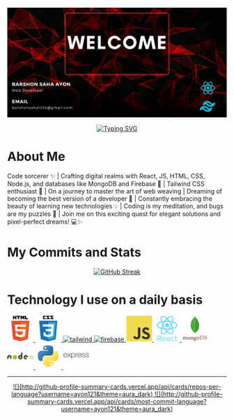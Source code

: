 <p> 
 <img alt="banner" src="https://raw.githubusercontent.com/ayon121/ayon121/main/images/banner/banner.jpg">
</p>
<!-- typing text -->
<div align="center">
    <a href="https://git.io/typing-svg"><img src="https://readme-typing-svg.demolab.com?font=Fira+Code&weight=700&size=24&duration=5005&pause=1000&color=F70000&center=true&random=false&width=450&lines=+Welcome+to+my+GitHub+haven.;Explore+the+realms+of+code." alt="Typing SVG" /></a>
</div>
<!-- About Me -->
<h1>
    About Me
</h1>
<p>
Code sorcerer ✨ | Crafting digital realms with React, JS, HTML, CSS, Node.js, and databases like MongoDB and Firebase 🚀 | Tailwind CSS enthusiast 🌈 | On a journey to master the art of web weaving | Dreaming of becoming the best version of a developer 🌟 | Constantly embracing the beauty of learning new technologies 💡 | Coding is my meditation, and bugs are my puzzles 🐞 | Join me on this exciting quest for elegant solutions and pixel-perfect dreams! 💻✨
</p>
<!-- commits count -->
<h1>
    My Commits and Stats
</h1>
<div align="center">
    <a href="https://git.io/streak-stats"><img src="https://streak-stats.demolab.com?user=ayon121&theme=blood&date_format=j%20M%5B%20Y%5D&card_width=650&background=85%2C000000%2C401717FD&stroke=00EBC3&fire=EB0F00&border=EB0F00&ring=FF0000&dates=01EBEA&currStreakNum=EB1900&sideNums=EB0303" alt="GitHub Streak" /></a>
</div>


<!-- tech skills -->
<h1>
    Technology I use on a daily basis
</h1>
<p align="left"> 
<a href="https://www.w3.org/html/" target="_blank" rel="noreferrer"> <img src="https://raw.githubusercontent.com/devicons/devicon/master/icons/html5/html5-original-wordmark.svg" alt="html5" width="60" height="60"/> </a> 
<a href="https://www.w3schools.com/css/" target="_blank" rel="noreferrer"> <img src="https://raw.githubusercontent.com/devicons/devicon/master/icons/css3/css3-original-wordmark.svg" alt="css3" width="60" height="60"/> </a>
</a> <a href="https://tailwindcss.com/" target="_blank" rel="noreferrer"> <img src="https://www.vectorlogo.zone/logos/tailwindcss/tailwindcss-icon.svg" alt="tailwind" width="60" height="60"/> </a>
</a> <a href="https://firebase.google.com/" target="_blank" rel="noreferrer"> <img src="https://www.vectorlogo.zone/logos/firebase/firebase-icon.svg" alt="firebase" width="60" height="60"/> </a> 
<a href="https://developer.mozilla.org/en-US/docs/Web/JavaScript" target="_blank" rel="noreferrer"> <img src="https://raw.githubusercontent.com/devicons/devicon/master/icons/javascript/javascript-original.svg" alt="javascript" width="60" height="60"/> 
<a href="https://reactjs.org/" target="_blank" rel="noreferrer"> <img src="https://raw.githubusercontent.com/devicons/devicon/master/icons/react/react-original-wordmark.svg" alt="react" width="60" height="60"/> </a>
</a> <a href="https://www.mongodb.com/" target="_blank" rel="noreferrer"> <img src="https://raw.githubusercontent.com/devicons/devicon/master/icons/mongodb/mongodb-original-wordmark.svg" alt="mongodb" width="60" height="60"/> 
</a> <a href="https://nodejs.org" target="_blank" rel="noreferrer"> <img src="https://raw.githubusercontent.com/devicons/devicon/master/icons/nodejs/nodejs-original-wordmark.svg" alt="nodejs" width="60" height="60"/> </a> 
<a href="https://www.python.org" target="_blank" rel="noreferrer"> <img src="https://raw.githubusercontent.com/devicons/devicon/master/icons/python/python-original.svg" alt="python" width="60" height="60"/> 
<a href="https://expressjs.com" target="_blank" rel="noreferrer"> <img src="https://raw.githubusercontent.com/devicons/devicon/master/icons/express/express-original-wordmark.svg" alt="express" width="60" height="60"/> 
</p>

<hr>

<div align="center">
![](http://github-profile-summary-cards.vercel.app/api/cards/repos-per-language?username=ayon121&theme=aura_dark)
![](http://github-profile-summary-cards.vercel.app/api/cards/most-commit-language?username=ayon121&theme=aura_dark)
</div>